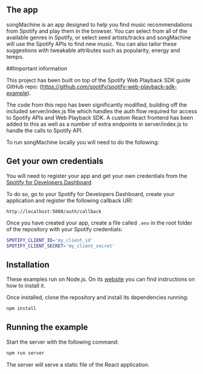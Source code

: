 ## The app 

songMachine is an app designed to help you find music recommendations from Spotify and play them in the browser. You can select from all of the available genres in Spotify, or select seed artists/tracks and songMachine will use the Spotify APIs to find new music. You can also tailor these suggestions with tweakable attributes such as popularity, energy and tempo. 

##Important information 

This project has been built on top of the Spotify Web Playback SDK guide GitHub repo:
(https://github.com/spotify/spotify-web-playback-sdk-example). 

The code from this repo has been significantly modified, building off the included server/index.js file which handles the auth flow required for access to Spotify APIs and Web Playback SDK. A custom React frontend has been added to this as well as a number of extra endpoints in server/index.js to handle the calls to Spotify API.

To run songMachine locally you will need to do the following: 

## Get your own credentials

You will need to register your app and get your own credentials from the
[Spotify for Developers Dashboard](https://developer.spotify.com/dashboard/)

To do so, go to your Spotify for Developers Dashboard, create your
application and register the following callback URI:

`http://localhost:5000/auth/callback`

Once you have created your app, create a file called `.env` in the root folder
of the repository with your Spotify credentials:

```bash
SPOTIFY_CLIENT_ID='my_client_id'
SPOTIFY_CLIENT_SECRET='my_client_secret'
```

## Installation

These examples run on Node.js. On its
[website](http://www.nodejs.org/download/) you can find instructions on how to
install it.

Once installed, clone the repository and install its dependencies running:

```bash
npm install
```

## Running the example

Start the server with the following command:

```bash
npm run server
```

The server will serve a static file of the React application.

